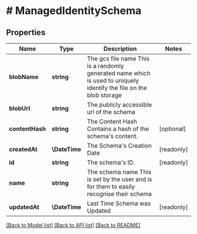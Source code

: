 # # ManagedIdentitySchema

## Properties

Name | Type | Description | Notes
------------ | ------------- | ------------- | -------------
**blobName** | **string** | The gcs file name  This is a randomly generated name which is used to uniquely identify the file on the blob storage |
**blobUrl** | **string** | The publicly accessible url of the schema |
**contentHash** | **string** | The Content Hash  Contains a hash of the schema&#39;s content. | [optional]
**createdAt** | **\DateTime** | The Schema&#39;s Creation Date | [readonly]
**id** | **string** | The schema&#39;s ID. | [readonly]
**name** | **string** | The schema name  This is set by the user and is for them to easily recognise their schema |
**updatedAt** | **\DateTime** | Last Time Schema was Updated | [readonly]

[[Back to Model list]](../../README.md#models) [[Back to API list]](../../README.md#endpoints) [[Back to README]](../../README.md)

